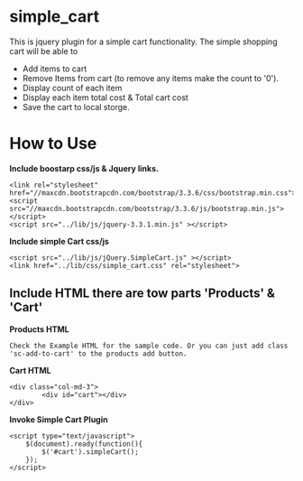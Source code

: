 # simple_cart

This is jquery plugin for a simple cart functionality. The simple shopping cart will be able to

* Add items to cart
* Remove Items from cart (to remove any items make the count to '0').
* Display count of each item
* Display each item total cost & Total cart cost
* Save the cart to local storge.

# How to Use

**Include boostarp css/js & Jquery links.**
```
<link rel="stylesheet" href="//maxcdn.bootstrapcdn.com/bootstrap/3.3.6/css/bootstrap.min.css">
<script src="//maxcdn.bootstrapcdn.com/bootstrap/3.3.6/js/bootstrap.min.js"></script>
<script src="../lib/js/jquery-3.3.1.min.js" ></script>
```
**Include simple Cart css/js**
```
<script src="../lib/js/jQuery.SimpleCart.js" ></script>
<link href="../lib/css/simple_cart.css" rel="stylesheet">
```

## Include HTML there are tow parts 'Products' & 'Cart'

**Products HTML**

    Check the Example HTML for the sample code. Or you can just add class 'sc-add-to-cart' to the products add button.
    
**Cart HTML**
```
<div class="col-md-3">
        <div id="cart"></div>
</div>
```

**Invoke Simple Cart Plugin**
```
<script type="text/javascript">
    $(document).ready(function(){
        $('#cart').simpleCart();
    });
</script>
```
